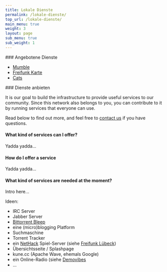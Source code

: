 ```yaml
---
title: Lokale Dienste
permalink: /lokale-dienste/
top_url: /lokale-dienste/
main_menu: true
weight: 3
layout: page
sub_menu: true
sub_weight: 1
---
```



<div class="box">
### Angebotene Dienste

* [Mumble](/lokale-dienste/mumble/)
* [Freifunk Karte](/kokale-dienste/karte)
* [Cats](/lokale-dients/cats/)

</div>

<div class="box">
### Dienste anbieten

It is our goal to build the infrastructure to provide useful services to our community. Since this network also belongs to you, you can contribute to it by running services that everyone can use.

Read below to find out more, and feel free to [contact us](/kontakt/) if you have questions.

#### What kind of services can I offer?

Yadda yadda...

#### How do I offer a service


Yadda yadda...

#### What kind of services are needed at the moment?

Intro here...

Ideen:

* IRC Server
* Jabber Server
* [Bittorrent Bleep](http://labs.bittorrent.com/bleep/index.html)
* eine (micro)blogging Platform
* Suchmaschine
* Torrent Tracker
* ein [NetHack](http://www.nethack.org/common/index.html) Spiel-Server (siehe [Freifunk Lübeck](http://luebeck.freifunk.net/wiki/NetHack))
* Übersichtsseite / Splashpage
* kune.cc (Apache Wave, ehemals Google)
* ein Online-Radio (siehe [Demovibes](https://gitorious.org/demovibes)
* ...
</div>
